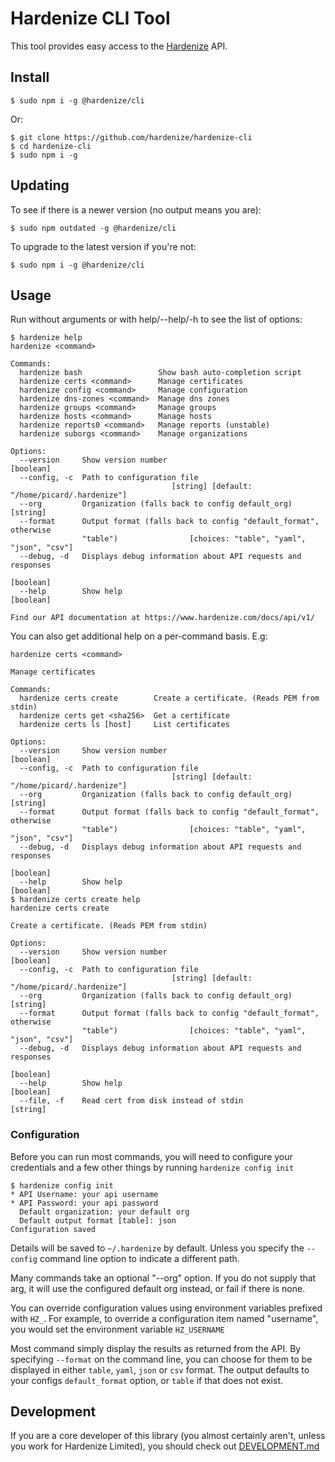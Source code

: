 # Hardenize CLI Tool

This tool provides easy access to the [Hardenize](https://www.hardenize.com) API.

## Install

```shell
$ sudo npm i -g @hardenize/cli
```

Or:

```shell
$ git clone https://github.com/hardenize/hardenize-cli
$ cd hardenize-cli
$ sudo npm i -g
```

## Updating

To see if there is a newer version (no output means you are):

```shell
$ sudo npm outdated -g @hardenize/cli
```

To upgrade to the latest version if you're not:

```shell
$ sudo npm i -g @hardenize/cli
```

## Usage

Run without arguments or with help/--help/-h to see the list of options:

```shell
$ hardenize help
hardenize <command>

Commands:
  hardenize bash                 Show bash auto-completion script
  hardenize certs <command>      Manage certificates
  hardenize config <command>     Manage configuration
  hardenize dns-zones <command>  Manage dns zones
  hardenize groups <command>     Manage groups
  hardenize hosts <command>      Manage hosts
  hardenize reports0 <command>   Manage reports (unstable)
  hardenize suborgs <command>    Manage organizations

Options:
  --version     Show version number                                     [boolean]
  --config, -c  Path to configuration file
                                    [string] [default: "/home/picard/.hardenize"]
  --org         Organization (falls back to config default_org)          [string]
  --format      Output format (falls back to config "default_format", otherwise
                "table")                [choices: "table", "yaml", "json", "csv"]
  --debug, -d   Displays debug information about API requests and responses
                                                                        [boolean]
  --help        Show help                                               [boolean]

Find our API documentation at https://www.hardenize.com/docs/api/v1/
```

You can also get additional help on a per-command basis. E.g:

```shell
hardenize certs <command>

Manage certificates

Commands:
  hardenize certs create        Create a certificate. (Reads PEM from stdin)
  hardenize certs get <sha256>  Get a certificate
  hardenize certs ls [host]     List certificates

Options:
  --version     Show version number                                     [boolean]
  --config, -c  Path to configuration file
                                    [string] [default: "/home/picard/.hardenize"]
  --org         Organization (falls back to config default_org)          [string]
  --format      Output format (falls back to config "default_format", otherwise
                "table")                [choices: "table", "yaml", "json", "csv"]
  --debug, -d   Displays debug information about API requests and responses
                                                                        [boolean]
  --help        Show help                                               [boolean]
$ hardenize certs create help
hardenize certs create

Create a certificate. (Reads PEM from stdin)

Options:
  --version     Show version number                                     [boolean]
  --config, -c  Path to configuration file
                                    [string] [default: "/home/picard/.hardenize"]
  --org         Organization (falls back to config default_org)          [string]
  --format      Output format (falls back to config "default_format", otherwise
                "table")                [choices: "table", "yaml", "json", "csv"]
  --debug, -d   Displays debug information about API requests and responses
                                                                        [boolean]
  --help        Show help                                               [boolean]
  --file, -f    Read cert from disk instead of stdin                     [string]
```

### Configuration

Before you can run most commands, you will need to configure your credentials and
a few other things by running `hardenize config init`

```shell
$ hardenize config init
* API Username: your api username
* API Password: your api password
  Default organization: your default org
  Default output format [table]: json
Configuration saved
```

Details will be saved to `~/.hardenize` by default. Unless you specify the `--config`
command line option to indicate a different path.

Many commands take an optional "--org" option. If you do not supply that arg, it will
use the configured default org instead, or fail if there is none.

You can override configuration values using environment variables prefixed with `HZ_`.
For example, to override a configuration item named "username", you would set the
environment variable `HZ_USERNAME`

Most command simply display the results as returned from the API. By specifying
`--format` on the command line, you can choose for them to be displayed in either
`table`, `yaml`, `json` or `csv` format. The output defaults to your configs
`default_format` option, or `table` if that does not exist.

## Development

If you are a core developer of this library (you almost certainly aren't, unless you work for
Hardenize Limited), you should check out [DEVELOPMENT.md](https://github.com/hardenize/hardenize-cli/blob/master/DEVELOPMENT.md)